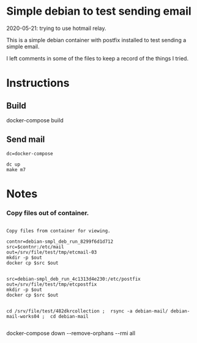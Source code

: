 # Simple debian to test sending email

2020-05-21: trying to use hotmail relay.

This is a simple debian container with postfix installed to test sending a simple email.

I left comments in some of the files to keep a record of the things I tried.

# Instructions

## Build

docker-compose build

## Send mail

```
dc=docker-compose

dc up
make m7

```

# Notes

### Copy files out of container.

```

Copy files from container for viewing.

contnr=debian-smpl_deb_run_8299f6d1d712
src=$contnr:/etc/mail
out=/srv/file/test/tmp/etcmail-03
mkdir -p $out
docker cp $src $out


src=debian-smpl_deb_run_4c1313d4e230:/etc/postfix
out=/srv/file/test/tmp/etcpostfix
mkdir -p $out
docker cp $src $out


cd /srv/file/test/482dkrcollection ;  rsync -a debian-mail/ debian-mail-works04 ;  cd debian-mail


```

docker-compose down --remove-orphans --rmi all
